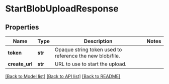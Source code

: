 # StartBlobUploadResponse

## Properties
Name | Type | Description | Notes
------------ | ------------- | ------------- | -------------
**token** | **str** | Opaque string token used to reference the new blob/file. | 
**create_url** | **str** | URL to use to start the upload. | 

[[Back to Model list]](../README.md#documentation-for-models) [[Back to API list]](../README.md#documentation-for-api-endpoints) [[Back to README]](../README.md)


